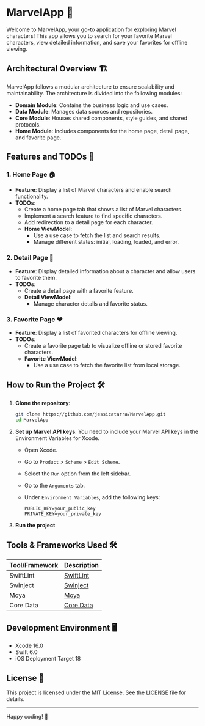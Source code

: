 # MarvelApp 🚀

Welcome to MarvelApp, your go-to application for exploring Marvel characters! This app allows you to search for your favorite Marvel characters, view detailed information, and save your favorites for offline viewing.

## Architectural Overview 🏗️

MarvelApp follows a modular architecture to ensure scalability and maintainability. The architecture is divided into the following modules:

- **Domain Module**: Contains the business logic and use cases.
- **Data Module**: Manages data sources and repositories.
- **Core Module**: Houses shared components, style guides, and shared protocols.
- **Home Module**: Includes components for the home page, detail page, and favorite page.

<!-- ///TODO: add diagrams -->
<!-- ![Architectural Diagram](path_to_architectural_diagram.png) -->

## Features and TODOs 📝

### 1. Home Page 🏠
- **Feature**: Display a list of Marvel characters and enable search functionality.
- **TODOs**:
  - Create a home page tab that shows a list of Marvel characters.
  - Implement a search feature to find specific characters.
  - Add redirection to a detail page for each character.
  - **Home ViewModel**:
    - Use a use case to fetch the list and search results.
    - Manage different states: initial, loading, loaded, and error.

### 2. Detail Page 📜
- **Feature**: Display detailed information about a character and allow users to favorite them.
- **TODOs**:
  - Create a detail page with a favorite feature.
  - **Detail ViewModel**:
    - Manage character details and favorite status.

### 3. Favorite Page ❤️
- **Feature**: Display a list of favorited characters for offline viewing.
- **TODOs**:
  - Create a favorite page tab to visualize offline or stored favorite characters.
  - **Favorite ViewModel**:
    - Use a use case to fetch the favorite list from local storage.

## How to Run the Project 🛠️

1. **Clone the repository**:
    ```bash
    git clone https://github.com/jessicatarra/MarvelApp.git
    cd MarvelApp
    ```

2. **Set up Marvel API keys**:
    You need to include your Marvel API keys in the Environment Variables for Xcode.

    - Open Xcode.
    - Go to `Product` > `Scheme` > `Edit Scheme`.
    - Select the `Run` option from the left sidebar.
    - Go to the `Arguments` tab.
    - Under `Environment Variables`, add the following keys:


      ```env
      PUBLIC_KEY=your_public_key
      PRIVATE_KEY=your_private_key
      ```

3. **Run the project**

## Tools & Frameworks Used 🛠️

| Tool/Framework | Description |
|----------------|-------------|
| SwiftLint      | [SwiftLint](https://github.com/realm/SwiftLint) |
| Swinject       | [Swinject](https://github.com/Swinject/Swinject) |
| Moya           | [Moya](https://github.com/Moya/Moya) |
| Core Data      | [Core Data](https://developer.apple.com/documentation/coredata/) |


## Development Environment 🖥️

* Xcode 16.0
* Swift 6.0
* iOS Deployment Target 18


## License 📄

This project is licensed under the MIT License. See the [LICENSE](LICENSE) file for details.

---

Happy coding! 🎉
